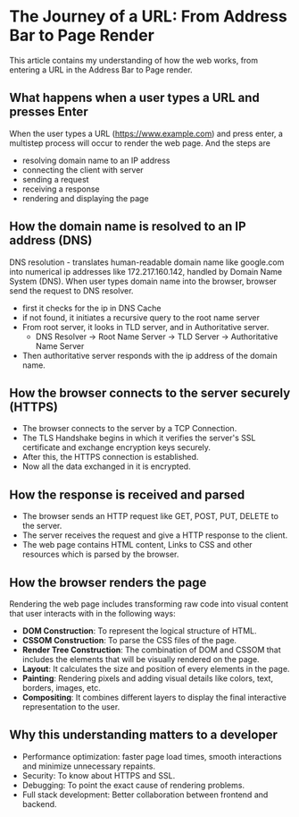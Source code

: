 # The Journey of a URL: From Address Bar to Page Render

This article contains my understanding of how the web works, from entering a URL in the Address Bar to Page render.

## What happens when a user types a URL and presses Enter

When the user types a URL (https://www.example.com) and press enter, a multistep process will occur to render the web page. And the steps are

- resolving domain name to an IP address
- connecting the client with server
- sending a request
- receiving a response
- rendering and displaying the page

## How the domain name is resolved to an IP address (DNS)

DNS resolution - translates human-readable domain name like google.com into numerical ip addresses like 172.217.160.142, handled by Domain Name System (DNS). When user types domain name into the browser, browser send the request to DNS resolver.

- first it checks for the ip in DNS Cache
- if not found, it initiates a recursive query to the root name server
- From root server, it looks in TLD server, and in Authoritative server.
  - DNS Resolver -> Root Name Server -> TLD Server -> Authoritative Name Server
- Then authoritative server responds with the ip address of the domain name.

## How the browser connects to the server securely (HTTPS)

- The browser connects to the server by a TCP Connection.
- The TLS Handshake begins in which it verifies the server's SSL certificate and exchange encryption keys securely.
- After this, the HTTPS connection is established.
- Now all the data exchanged in it is encrypted.

## How the response is received and parsed

- The browser sends an HTTP request like GET, POST, PUT, DELETE to the server.
- The server receives the request and give a HTTP response to the client.
- The web page contains HTML content, Links to CSS and other resources which is parsed by the browser.

## How the browser renders the page

Rendering the web page includes transforming raw code into visual content that user interacts with in the following ways:

- **DOM Construction**: To represent the logical structure of HTML.
- **CSSOM Construction**: To parse the CSS files of the page.
- **Render Tree Construction**: The combination of DOM and CSSOM that includes the elements that will be visually rendered on the page.
- **Layout**: It calculates the size and position of every elements in the page.
- **Painting**: Rendering pixels and adding visual details like colors, text, borders, images, etc.
- **Compositing**: It combines different layers to display the final interactive representation to the user.

## Why this understanding matters to a developer

- Performance optimization: faster page load times, smooth interactions and minimize unnecessary repaints.
- Security: To know about HTTPS and SSL.
- Debugging: To point the exact cause of rendering problems.
- Full stack development: Better collaboration between frontend and backend.
